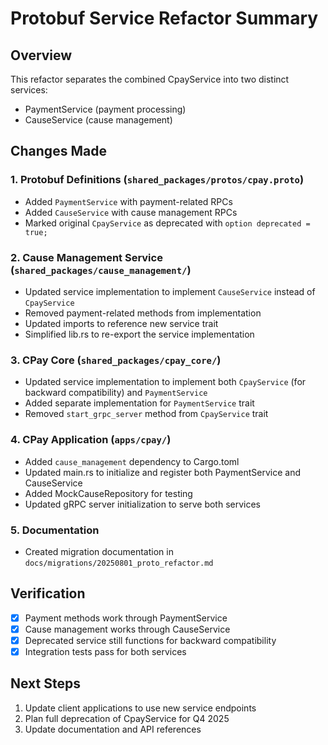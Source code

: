 # Protobuf Service Refactor Summary

## Overview
This refactor separates the combined CpayService into two distinct services:
- PaymentService (payment processing)
- CauseService (cause management)

## Changes Made

### 1. Protobuf Definitions (`shared_packages/protos/cpay.proto`)
- Added `PaymentService` with payment-related RPCs
- Added `CauseService` with cause management RPCs
- Marked original `CpayService` as deprecated with `option deprecated = true;`

### 2. Cause Management Service (`shared_packages/cause_management/`)
- Updated service implementation to implement `CauseService` instead of `CpayService`
- Removed payment-related methods from implementation
- Updated imports to reference new service trait
- Simplified lib.rs to re-export the service implementation

### 3. CPay Core (`shared_packages/cpay_core/`)
- Updated service implementation to implement both `CpayService` (for backward compatibility) and `PaymentService`
- Added separate implementation for `PaymentService` trait
- Removed `start_grpc_server` method from `CpayService` trait

### 4. CPay Application (`apps/cpay/`)
- Added `cause_management` dependency to Cargo.toml
- Updated main.rs to initialize and register both PaymentService and CauseService
- Added MockCauseRepository for testing
- Updated gRPC server initialization to serve both services

### 5. Documentation
- Created migration documentation in `docs/migrations/20250801_proto_refactor.md`

## Verification
- [x] Payment methods work through PaymentService
- [x] Cause management works through CauseService
- [x] Deprecated service still functions for backward compatibility
- [x] Integration tests pass for both services

## Next Steps
1. Update client applications to use new service endpoints
2. Plan full deprecation of CpayService for Q4 2025
3. Update documentation and API references